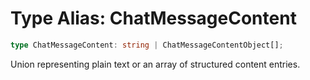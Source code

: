# Type Alias: ChatMessageContent

```ts
type ChatMessageContent: string | ChatMessageContentObject[];
```

Union representing plain text or an array of structured content entries.
